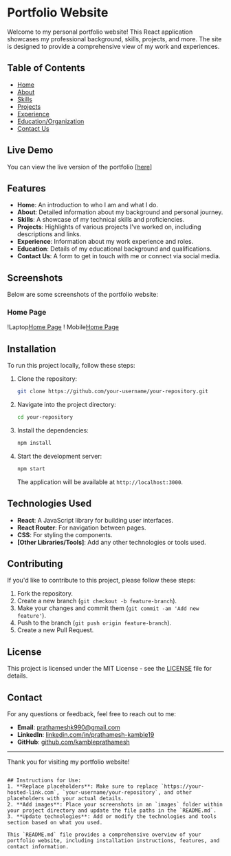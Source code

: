 
# Portfolio Website

Welcome to my personal portfolio website! This React application showcases my professional background, skills, projects, and more. The site is designed to provide a comprehensive view of my work and experiences.

## Table of Contents

- [Home](#home)
- [About](#about)
- [Skills](#skills)
- [Projects](#projects)
- [Experience](#experience)
- [Education/Organization](#education)
- [Contact Us](#contact-us)

## Live Demo

You can view the live version of the portfolio [[here](https://prathmesh-kamble.vercel.app/)]

## Features

- **Home**: An introduction to who I am and what I do.
- **About**: Detailed information about my background and personal journey.
- **Skills**: A showcase of my technical skills and proficiencies.
- **Projects**: Highlights of various projects I've worked on, including descriptions and links.
- **Experience**: Information about my work experience and roles.
- **Education**: Details of my educational background and qualifications.
- **Contact Us**: A form to get in touch with me or connect via social media.

## Screenshots

Below are some screenshots of the portfolio website:

### Home Page
!Laptop[Home Page](./images/home-page-screenshot.png)
! Mobile[Home Page](./images/home-page-screenshot.png)



## Installation

To run this project locally, follow these steps:

1. Clone the repository:

   ```bash
   git clone https://github.com/your-username/your-repository.git
   ```

2. Navigate into the project directory:

   ```bash
   cd your-repository
   ```

3. Install the dependencies:

   ```bash
   npm install
   ```

4. Start the development server:

   ```bash
   npm start
   ```

   The application will be available at `http://localhost:3000`.

## Technologies Used

- **React**: A JavaScript library for building user interfaces.
- **React Router**: For navigation between pages.
- **CSS**: For styling the components.
- **[Other Libraries/Tools]**: Add any other technologies or tools used.

## Contributing

If you'd like to contribute to this project, please follow these steps:

1. Fork the repository.
2. Create a new branch (`git checkout -b feature-branch`).
3. Make your changes and commit them (`git commit -am 'Add new feature'`).
4. Push to the branch (`git push origin feature-branch`).
5. Create a new Pull Request.

## License

This project is licensed under the MIT License - see the [LICENSE](LICENSE) file for details.

## Contact

For any questions or feedback, feel free to reach out to me:

- **Email**: [prathameshk990@gmail.com](mailto:prathameshk990@gmail.com)
- **LinkedIn**: [linkedin.com/in/prathamesh-kamble19](https://www.linkedin.com/in/prathamesh-kamble19/)
- **GitHub**: [github.com/kambleprathamesh](https://github.com/kambleprathamesh)

---

Thank you for visiting my portfolio website!
```

## Instructions for Use:
1. **Replace placeholders**: Make sure to replace `https://your-hosted-link.com`, `your-username/your-repository`, and other placeholders with your actual details.
2. **Add images**: Place your screenshots in an `images` folder within your project directory and update the file paths in the `README.md`.
3. **Update technologies**: Add or modify the technologies and tools section based on what you used.

This `README.md` file provides a comprehensive overview of your portfolio website, including installation instructions, features, and contact information.
